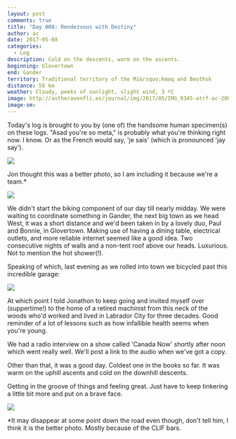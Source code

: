 ```yaml
---
layout: post
comments: true
title: "Day 008: Rendezvous with Destiny"
author: ac
date: 2017-05-08
categories:
  - Log
description: Cold on the descents, warm on the ascents.
beginning: Glovertown
end: Gander
territory: Traditional territory of the Mi&rsquo;kmaq and Beothuk
distance: 58 km
weather: Cloudy, peeks of sunlight, slight wind, 3 ºC
image: http://astheravenfli.es/journal/img/2017/05/IMG_0345-atrf-ac-2000-web.jpg
image-sm:
---
```


Today's log is brought to you by (one of) the handsome human specimen(s) on these logs. "Asad you're so meta," is probably what you're thinking right now. I know. Or as the French would say, 'je sais' (which is pronounced 'jay say').

<img src="http://astheravenfli.es/journal/img/2017/05/IMG_0324-atrf-ac-2000-web.jpg">

Jon thought this was a better photo, so I am including it because we're a team.* 

<img src="http://astheravenfli.es/journal/img/2017/05/IMG_0329-atrf-ac-2000-web.jpg">

We didn't start the biking component of our day till nearly midday. We were waiting to coordinate something in Gander, the next big town as we head West, it was a short distance and we'd been taken in by a lovely duo, Paul and Bonnie, in Glovertown. Making use of having a dining table, electrical outlets, and more reliable internet seemed like a good idea. Two consecutive nights of walls and a non-tent roof above our heads. Luxurious. Not to mention the hot shower(!).

Speaking of which, last evening as we rolled into town we bicycled past this incredible garage:

<img src="http://astheravenfli.es/journal/img/2017/05/IMG_0297-atrf-ac-2000-web.jpg">

At which point I told Jonathon to keep going and invited myself over (suppertime!) to the home of a retired machinist from this neck of the woods who'd worked and lived in Labrador City for three decades. Good reminder of a lot of lessons such as how infallible health seems when you're young.

We had a radio interview on a show called 'Canada Now' shortly after noon which went really well. We'll post a link to the audio when we've got a copy. 

Other than that, it was a good day. Coldest one in the books so far. It was warm on the uphill ascents and cold on the downhill descents. 

Getting in the groove of things and feeling great. Just have to keep tinkering a little bit more and put on a brave face.

<img src="http://astheravenfli.es/journal/img/2017/05/IMG_1065-atrf-jcr-2000.jpg"> 

*It may disappear at some point down the road even though, don't tell him, I think it is the better photo. Mostly because of the CLIF bars. 